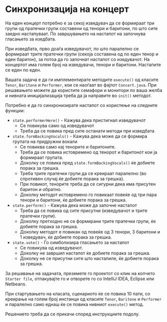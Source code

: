 Синхронизација на концерт
======

На еден концерт потребно е за секој изведувач да се формираат три групи од пратечки групи составени од тенори и баритони, 
по што сите заедно настапуваат. По завршувањето на настапот на започнува гласањето за изедбата. 

При изведбата, прво доаѓа изведувачот, по што паралелно се формираат трите пратечки групи (секоја составена од по еден 
тенор и еден баритон), за потоа да го започнат настапот со изедувачот. На концертот има голем број на изведувачи, тенори 
и баритони. Настапите се еден по еден.
 
Вашата задача е да ги имплементирате методите `execute()` од класите `Tenor`, `Baritone` и `Performer`, кои се наоѓаат 
во фајлот `Concert.java`. При решавањето можете да користите семафори и монитори по ваша желба и нивната иницијализација 
треба да ја направите во `init()` методот.

Потребно е да го синхронизирате настапот со користење на следните функции:

 - `state.performerHere()` - Кажува дека пристигнал изведувачот
    - Се повикува само од изведувачот
    - Треба да се повика пред сите останати методи при изведбата
 - `state.formBackingVocals()` - Кажува дека може да се формира групата на придружни вокали
    - Се повиква само кај тенорите и баритоните.
    - Треба да се повика истовремено од тенорот и баритонот кои  ја формираат групата.
    - Доколку се повика пред `state.formBackingVocals()` ќе добиете порака за грешка.
    - Треба трите пратечки групи да се креираат паралелно (во спротивен случај ќе добиете порака за грешка). 
    - При повикот, тенорите треба да се сигурни дека има присутен баритон и обратно. 
    - Доколку методот истовремено го повикаат повеќе од три пара тенори и баритони, ќе добиете порака за грешка.
 - `state.perform()` - Кажува дека може да започне настапот
    - Треба да се повика од сите присутни (изведувачот и трите пратечки групи). 
    - Доколку претходно не се формирани трите пратечки групи, ќе добиете порака за грешка.
    - Доколку методот е повикан од повеќе од 3 тенори, 3 баритони и 1 изведувач, ќе добиете порака за грешка. 
 - `state.vote()` - Го симболизира гласањето за настапот
    - Се повикува од изведувачот.
    - Доколку не завршил настапот ќе добиете порака за грешка.
    - Доколку не се присутни сите што настапиле, ќе добиете порака за грешка.
    
За решавање на задачата, преземете го проектот со клик на копчето `Starter file`, отпакувајте го и отворете го со 
IntelliJ IDEA, Eclipse или Netbeans.  



При стартувањето на класата, сценариото ќе се повика 10 пати, со креирање на голем број инстанци од класите `Tenor`, 
`Baritone` и `Performer` и паралелно само еднаш ќе се повика нивниот `execute()` метод. 

Решението треба да се прикачи според инструкциите подолу.